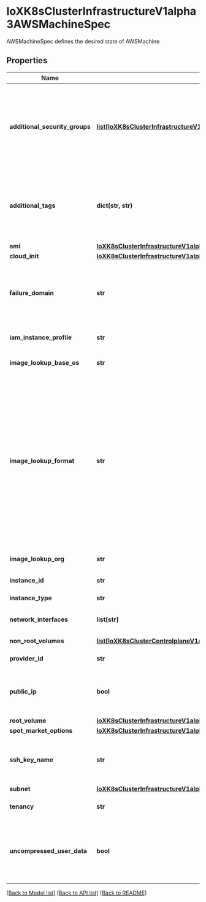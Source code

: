 # IoXK8sClusterInfrastructureV1alpha3AWSMachineSpec

AWSMachineSpec defines the desired state of AWSMachine
## Properties
Name | Type | Description | Notes
------------ | ------------- | ------------- | -------------
**additional_security_groups** | [**list[IoXK8sClusterInfrastructureV1alpha3AWSMachineSpecAdditionalSecurityGroups]**](IoXK8sClusterInfrastructureV1alpha3AWSMachineSpecAdditionalSecurityGroups.md) | AdditionalSecurityGroups is an array of references to security groups that should be applied to the instance. These security groups would be set in addition to any security groups defined at the cluster level or in the actuator. It is possible to specify either IDs of Filters. Using Filters will cause additional requests to AWS API and if tags change the attached security groups might change too. | [optional] 
**additional_tags** | **dict(str, str)** | AdditionalTags is an optional set of tags to add to an instance, in addition to the ones added by default by the AWS provider. If both the AWSCluster and the AWSMachine specify the same tag name with different values, the AWSMachine&#39;s value takes precedence. | [optional] 
**ami** | [**IoXK8sClusterInfrastructureV1alpha3AWSMachineSpecAmi**](IoXK8sClusterInfrastructureV1alpha3AWSMachineSpecAmi.md) |  | [optional] 
**cloud_init** | [**IoXK8sClusterInfrastructureV1alpha3AWSMachineSpecCloudInit**](IoXK8sClusterInfrastructureV1alpha3AWSMachineSpecCloudInit.md) |  | [optional] 
**failure_domain** | **str** | FailureDomain is the failure domain unique identifier this Machine should be attached to, as defined in Cluster API. For this infrastructure provider, the ID is equivalent to an AWS Availability Zone. If multiple subnets are matched for the availability zone, the first one returned is picked. | [optional] 
**iam_instance_profile** | **str** | IAMInstanceProfile is a name of an IAM instance profile to assign to the instance | [optional] 
**image_lookup_base_os** | **str** | ImageLookupBaseOS is the name of the base operating system to use for image lookup the AMI is not set. | [optional] 
**image_lookup_format** | **str** | ImageLookupFormat is the AMI naming format to look up the image for this machine It will be ignored if an explicit AMI is set. Supports substitutions for {{.BaseOS}} and {{.K8sVersion}} with the base OS and kubernetes version, respectively. The BaseOS will be the value in ImageLookupBaseOS or ubuntu (the default), and the kubernetes version as defined by the packages produced by kubernetes/release without v as a prefix: 1.13.0, 1.12.5-mybuild.1, or 1.17.3. For example, the default image format of capa-ami-{{.BaseOS}}-?{{.K8sVersion}}-* will end up searching for AMIs that match the pattern capa-ami-ubuntu-?1.18.0-* for a Machine that is targeting kubernetes v1.18.0 and the ubuntu base OS. See also: https://golang.org/pkg/text/template/ | [optional] 
**image_lookup_org** | **str** | ImageLookupOrg is the AWS Organization ID to use for image lookup if AMI is not set. | [optional] 
**instance_id** | **str** | InstanceID is the EC2 instance ID for this machine. | [optional] 
**instance_type** | **str** | InstanceType is the type of instance to create. Example: m4.xlarge | [optional] 
**network_interfaces** | **list[str]** | NetworkInterfaces is a list of ENIs to associate with the instance. A maximum of 2 may be specified. | [optional] 
**non_root_volumes** | [**list[IoXK8sClusterControlplaneV1alpha3AWSManagedControlPlaneStatusBastionNonRootVolumes]**](IoXK8sClusterControlplaneV1alpha3AWSManagedControlPlaneStatusBastionNonRootVolumes.md) | Configuration options for the non root storage volumes. | [optional] 
**provider_id** | **str** | ProviderID is the unique identifier as specified by the cloud provider. | [optional] 
**public_ip** | **bool** | PublicIP specifies whether the instance should get a public IP. Precedence for this setting is as follows: 1. This field if set 2. Cluster/flavor setting 3. Subnet default | [optional] 
**root_volume** | [**IoXK8sClusterInfrastructureV1alpha3AWSMachineSpecRootVolume**](IoXK8sClusterInfrastructureV1alpha3AWSMachineSpecRootVolume.md) |  | [optional] 
**spot_market_options** | [**IoXK8sClusterInfrastructureV1alpha3AWSMachineSpecSpotMarketOptions**](IoXK8sClusterInfrastructureV1alpha3AWSMachineSpecSpotMarketOptions.md) |  | [optional] 
**ssh_key_name** | **str** | SSHKeyName is the name of the ssh key to attach to the instance. Valid values are empty string (do not use SSH keys), a valid SSH key name, or omitted (use the default SSH key name) | [optional] 
**subnet** | [**IoXK8sClusterInfrastructureV1alpha3AWSMachineSpecSubnet**](IoXK8sClusterInfrastructureV1alpha3AWSMachineSpecSubnet.md) |  | [optional] 
**tenancy** | **str** | Tenancy indicates if instance should run on shared or single-tenant hardware. | [optional] 
**uncompressed_user_data** | **bool** | UncompressedUserData specify whether the user data is gzip-compressed before it is sent to ec2 instance. cloud-init has built-in support for gzip-compressed user data user data stored in aws secret manager is always gzip-compressed. | [optional] 

[[Back to Model list]](../README.md#documentation-for-models) [[Back to API list]](../README.md#documentation-for-api-endpoints) [[Back to README]](../README.md)



